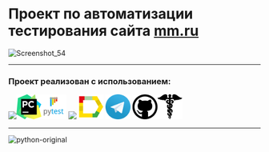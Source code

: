 # Проект по автоматизации тестирования сайта <a target="_blank" href="https://mm.ru/"> mm.ru</a>
![Screenshot_54](https://github.com/user-attachments/assets/414f0530-61a4-404c-bc37-26c840f14fdd)

----
### Проект реализован с использованием:
<img src="design/icons/python-original.svg" width="50"><img src="design/icons/pysharm.png" width="50"><img src="design/icons/pytest.png" width="50"> <img src="design/icons/intellij_pycharm.png"> <img src="design/icons/allure_report.png" width="50">  <img src="design/icons/tg.png" width="50"> <img src="design/icons/Github.png" width="50"><img src="design/icons/request.png" width="50">

----
![python-original](https://github.com/user-attachments/assets/7d52df21-6a35-433f-adea-60e6ad6f69d9)
